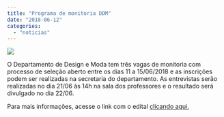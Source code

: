 ```yaml
---
title: "Programa de monitoria DDM"
date: "2018-06-12"
categories: 
  - "noticias"
---
```


![](/img/antigo/2018/06/317279-P8VMVT-841-1-632x422.jpg)

O Departamento de Design e Moda tem três vagas de monitoria com processo de seleção aberto entre os dias 11 a 15/06/2018 e as inscrições podem ser realizadas na secretaria do departamento. As entrevistas serão realizadas no dia 21/06 às 14h na sala dos professores e o resultado será divulgado no dia 22/06.

Para mais informações, acesse o link com o edital [clicando aqui.](/img/antigo/2018/06/edital-026-2018-DDM.pdf)
